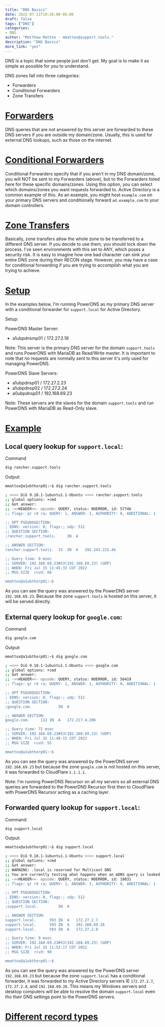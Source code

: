 ```yaml
---
title: "DNS Basics"
date: 2022-07-11T19:26:00-05:00
draft: false
tags: ["DNS"]
categories:
- DNS
author: "Matthew Mattox - mmattox@support.tools."
description: "DNS Basics"
more_link: "yes"
---
```


DNS is a topic that some people just don't get. My goal is to make it as simple as possible for you to understand.

DNS zones fall into three categories:

- Forwarders
- Conditional Forwarders
- Zone Transfers

<!--more-->
# [Forwarders](#forwarders)
DNS queries that are not answered by this server are forwarded to these DNS servers if you are outside my domain/zone. Usually, this is used for external DNS lookups, such as those on the internet.

# [Conditional Forwarders](#conditional-forwarders)
Conditional Forwarders specify that if you aren't in my DNS domain/zone, you will NOT be sent to my Forwarders (above), but to the Forwarders listed here for these specific domains/zones. Using this option, you can select which domains/zones you want requests forwarded to. Active Directory is a common example of this. As an example, you might host `example.com` on your primary DNS servers and conditionally forward `ad.example.com` to your domain controllers.

# [Zone Transfers](#zone-transfers)
Basically, zone transfers allow the whole zone to be transferred to a different DNS server. If you decide to use them, you should lock down the process. I've seen environments with this set to ANY, which poses a security risk. It is easy to imagine how one bad character can sink your entire DNS zone during their RECON stage. However, you may have a case for conditional forwarding if you are trying to accomplish what you are trying to achieve.

# [Setup](#setup)
In the examples below, I'm running PowerDNS as my primary DNS server with a conditional forwarder for `support.local` for Active Directory.

Setup:

PowerDNS Master Server:
- a1ubpdnsmp01 / 172.27.2.19

Note: This server is the primary DNS server for the domain `support.tools` and runs PowerDNS with MariaDB as Read/Write master. It is important to note that no requests are normally sent to this server it's only used for managing PowerDNS.

PowerDNS Slave Servers:

- a1ubpdnsp01 / 172.27.2.23
- a1ubpdnsp02 / 172.27.2.24
- a0ubpdnsp01 / 192.168.69.23

Note: These servers are the slaves for the domain `support.tools` and run PowerDNS with MariaDB as Read-Only slave.

# [Example](#example)

## Local query lookup for `support.local`:

Command
```bash
dig rancher.support.tools
```

Output:
```bash
mmattox@a1ubthorp01:~$ dig rancher.support.tools

; <<>> DiG 9.18.1-1ubuntu1.1-Ubuntu <<>> rancher.support.tools
;; global options: +cmd
;; Got answer:
;; ->>HEADER<<- opcode: QUERY, status: NOERROR, id: 57746
;; flags: qr rd ra; QUERY: 1, ANSWER: 1, AUTHORITY: 0, ADDITIONAL: 1

;; OPT PSEUDOSECTION:
; EDNS: version: 0, flags:; udp: 512
;; QUESTION SECTION:
;rancher.support.tools.		IN	A

;; ANSWER SECTION:
rancher.support.tools.	33	IN	A	192.243.222.44

;; Query time: 0 msec
;; SERVER: 192.168.69.23#53(192.168.69.23) (UDP)
;; WHEN: Fri Jul 15 11:45:33 CDT 2022
;; MSG SIZE  rcvd: 66

mmattox@a1ubthorp01:~$
```

As you can see the query was answered by the PowerDNS server `192.168.69.23`. Because the zone `support.tools` is hosted on this server, it will be served directly.

## External query lookup for `google.com`:

Command
```bash
dig google.com
```

Output:
```bash
mmattox@a1ubthorp01:~$ dig google.com

; <<>> DiG 9.18.1-1ubuntu1.1-Ubuntu <<>> google.com
;; global options: +cmd
;; Got answer:
;; ->>HEADER<<- opcode: QUERY, status: NOERROR, id: 56419
;; flags: qr rd ra; QUERY: 1, ANSWER: 1, AUTHORITY: 0, ADDITIONAL: 1

;; OPT PSEUDOSECTION:
; EDNS: version: 0, flags:; udp: 512
;; QUESTION SECTION:
;google.com.			IN	A

;; ANSWER SECTION:
google.com.		112	IN	A	172.217.4.206

;; Query time: 72 msec
;; SERVER: 192.168.69.23#53(192.168.69.23) (UDP)
;; WHEN: Fri Jul 15 11:48:15 CDT 2022
;; MSG SIZE  rcvd: 55

mmattox@a1ubthorp01:~$ 
```

As you can see the query was answered by the PowerDNS server `192.168.69.23` but because the zone `google.com` is not hosted on this server, it was forwarded to CloudFlare `1.1.1.1`.

Note: I'm running PowerDNS Recursor on all my servers so all external DNS queries are forwarded to the PowerDNS Recursor first then to CloudFlare with PowerDNS Recursor acting as a caching layer.

## Forwarded query lookup for `support.local`:

Command:
```bash
dig support.local
```

Output:
```bash
mmattox@a1ubthorp01:~$ dig support.local

; <<>> DiG 9.18.1-1ubuntu1.1-Ubuntu <<>> support.local
;; global options: +cmd
;; Got answer:
;; WARNING: .local is reserved for Multicast DNS
;; You are currently testing what happens when an mDNS query is leaked to DNS
;; ->>HEADER<<- opcode: QUERY, status: NOERROR, id: 18031
;; flags: qr rd ra; QUERY: 1, ANSWER: 3, AUTHORITY: 0, ADDITIONAL: 1

;; OPT PSEUDOSECTION:
; EDNS: version: 0, flags:; udp: 512
;; QUESTION SECTION:
;support.local.			IN	A

;; ANSWER SECTION:
support.local.		593	IN	A	172.27.2.7
support.local.		593	IN	A	192.168.69.26
support.local.		593	IN	A	172.27.2.8

;; Query time: 0 msec
;; SERVER: 192.168.69.23#53(192.168.69.23) (UDP)
;; WHEN: Fri Jul 15 11:52:17 CDT 2022
;; MSG SIZE  rcvd: 90

mmattox@a1ubthorp01:~$ 
```

As you can see the query was answered by the PowerDNS server `192.168.69.23` but because the zone `support.local` has a conditional forwarder, it was forwarded to my Active Directory servers IE `172.27.2.7`, `172.27.2.8`, and `192.168.69.26`. This means my Windows servers and desktop computers will be able to resolve the domain `support.local` even tho their DNS settings point to the PowerDNS servers.

# [Different record types](#different-record-types)
